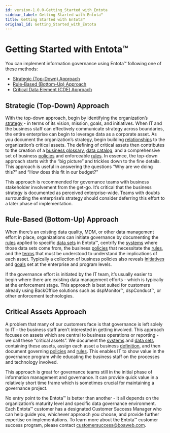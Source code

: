 ```yaml
---
id: version-1.0.0-Getting_Started_with_Entota
sidebar_label: Getting Started with Entota™
title: Getting Started with Entota™
original_id: Getting_Started_with_Entota
---
```


# Getting Started with Entota™

You can implement information governance using Entota™ following one of
these methods:

  - [Strategic (Top-Down) Approach](#strategic-top-down-approach)
  - [Rule-Based (Bottom-Up) Approach](#rule-based-bottom-up-approach)
  - [Critical Data Element (CDE) Approach](#critical-assets-approach)

## Strategic (Top-Down) Approach

With the top-down approach, begin by identifying the organization’s
[strategy](Strategy.md) - in terms of its vision, mission, goals, and
initiatives. When IT and the business staff can effectively communicate
strategy across boundaries, the entire enterprise can begin to leverage
data as a corporate asset. As you document the organization’s strategy,
begin building [relationships](Relationships.md) to the organization’s
critical assets. The defining of critical assets then contributes to the
creation of a [business glossary](Set_Up_Terms.md), [data
catalog](Data_Catalog.md), and a comprehensive set of business
[policies](Set_Up_Policies.md) and enforceable
[rules](Set_Up_Rules.md). In essence, the top-down approach starts
with the “big picture” and trickles down to the fine details. This
approach is useful in answering the questions “Why are we doing this?”
and “How does this fit in our budget?”

This approach is recommended for governance teams with business
stakeholder involvement from the get-go. It’s critical that the business
strategy is documented as perceived enterprise-wide. Teams with doubts
surrounding the enterprise’s strategy should consider deferring this
effort to a later phase of implementation.

## Rule-Based (Bottom-Up) Approach

When there’s an existing data quality, MDM, or other data management
effort in place, organizations can initiate governance by documenting
the [rules](Set_Up_Rules.md) applied to specific [data
sets](Set_Up_a_Data_Set.md) in Entota™, centrify the
[systems](Set_Up_a_System.md) where those data sets come from,
the business [policies](Set_Up_Policies.md) that necessitate the
[rules](Set_Up_Rules.md), and the [terms](Set_Up_Terms.md)
that must be understood to understand the implications of each asset.
Typically a collection of business policies also reveals
[initiatives](Add_Initiatives.md) and [goals](Add_Goals.md) set at
the enterprise and program levels.

If the governance effort is initiated by the IT team, it’s usually
easier to begin where there are existing data management efforts - which
is typically at the enforcement stage. This approach is best suited for
customers already using BackOffice solutions such as dspMonitor™,
dspConduct™, or other enforcement technologies.

## Critical Assets Approach

A problem that many of our customers face is that governance is left
solely to IT - the business staff aren’t interested in getting involved.
This approach focuses on assets which are central to business operations
or reporting - we call these “critical assets”. We document the
[systems](Set_Up_a_System.md) and [data
sets](Set_Up_a_Data_Set.md) containing these assets, assign
each asset a business [definition](Set_Up_Terms.md), and then
document governing [policies](Set_Up_Policies.md) and
[rules](Set_Up_Rules.md). This enables IT to show value in the
governance program while educating the business staff on the processes
and technology involved.

This approach is great for governance teams still in the initial phase
of information management and governance. It can provide quick value in
a relatively short time frame which is sometimes crucial for maintaining
a governance project.

No entry point to the Entota™ is better than another - it all depends on
the organization’s maturity level and specific data governance
environment. Each Entota™ customer has a designated Customer Success
Manager who can help guide you, whichever approach you choose, and
provide further expertise on implementations. To learn more about the
Entota™ customer success program, please contact
<customersuccess@boaweb.com>.
